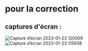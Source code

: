 # pour la correction
## captures d'écran :

![Capture d’écran 2023-01-23 120009](https://user-images.githubusercontent.com/82093361/214023970-ccda7c72-5d68-4d60-8f09-bc0ee6b02880.png)
![Capture d’écran 2023-01-23 115938](https://user-images.githubusercontent.com/82093361/214023994-3b70c9bd-3ae8-4668-af7c-bf632b6cc4fa.png)
